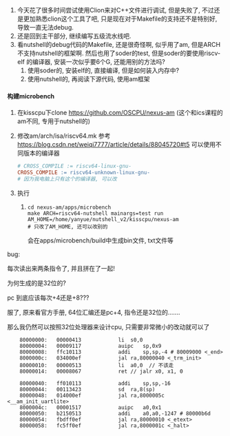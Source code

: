 1. 今天花了很多时间尝试使用Clion来对C++文件进行调试, 但是失败了, 不过还是更加熟悉clion这个工具了吧, 只是现在对于Makefile的支持还不是特别好, 导致一直无法debug.
2. 还是回到主干部分, 继续编写五级流水线吧.
3. 看nutshell的debug代码的Makefile, 还是很奇怪啊, 似乎用了am, 但是ARCH不支持nutshell的框架啊. 然后也用了soder的test, 但是soder的要使用riscv-elf 的编译器, 安装一次似乎要6个G, 还能用别的方法吗?
   1. 使用soder的, 安装elf的, 直接编译, 但是如何装入内存中?
   2. 使用nutshell的, 再阅读下源代码, 使用am框架



#### 构建microbench

1. 在kisscpu下clone <https://github.com/OSCPU/nexus-am>  (这个和ics课程的am不同, 专用于nutshell的)

2. 修改am/arch/isa/riscv64.mk  参考<https://blog.csdn.net/weiqi7777/article/details/88045720#t5> 可以使用不同版本的编译器

   ```makefile
   # CROSS_COMPILE := riscv64-linux-gnu-
   CROSS_COMPILE := riscv64-unknown-linux-gnu-
   # 因为我电脑上只有这个的编译器, 可以改
   ```

3. 执行

   1. ```
      cd nexus-am/apps/microbench
      make ARCH=riscv64-nutshell mainargs=test run AM_HOME=/home/yanyue/nutshell_v2/kisscpu/nexus-am
      # 只改了AM_HOME, 还可以改别的
      ```

      会在apps/microbench/build中生成bin文件, txt文件等



bug:

每次读出来两条指令了, 并且拼在了一起!

为何生成的是32位的?

pc 到底应该每次+4还是+8???   

服了, 原来看官方手册, 64位汇编还是pc+4, 指令还是32位的.......

那么我仍然可以按照32位处理器来设计cpu, 只需要非常微小的改动就可以了

```
	80000000:	00000413          	li	s0,0
    80000004:	00009117          	auipc	sp,0x9
    80000008:	ffc10113          	addi	sp,sp,-4 # 80009000 <_end>
    8000000c:	034000ef          	jal	ra,80000040 <_trm_init>
    80000010:	00000513          	li	a0,0  // 不该走
    80000014:	00008067          	ret	// jalr x0, x1, 0
    
    80000040:	ff010113          	addi	sp,sp,-16
    80000044:	00113423          	sd	ra,8(sp)
    80000048:	014000ef          	jal	ra,8000005c <__am_init_uartlite>
    8000004c:	00001517          	auipc	a0,0x1
    80000050:	b2150513          	addi	a0,a0,-1247 # 80000b6d 
    80000054:	fbdff0ef          	jal	ra,80000010 <_etext>
    80000058:	fc5ff0ef          	jal	ra,8000001c <_halt>
```

